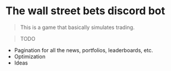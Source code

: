 # The wall street bets discord bot

> This is a game that basically simulates trading.  

> TODO
- Pagination for all the news, portfolios, leaderboards, etc.
- Optimization
- Ideas